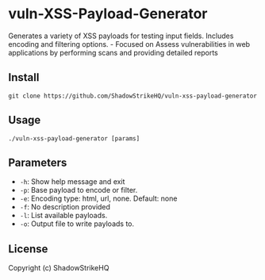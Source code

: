 # vuln-XSS-Payload-Generator
Generates a variety of XSS payloads for testing input fields.  Includes encoding and filtering options. - Focused on Assess vulnerabilities in web applications by performing scans and providing detailed reports

## Install
`git clone https://github.com/ShadowStrikeHQ/vuln-xss-payload-generator`

## Usage
`./vuln-xss-payload-generator [params]`

## Parameters
- `-h`: Show help message and exit
- `-p`: Base payload to encode or filter.
- `-e`: Encoding type: html, url, none. Default: none
- `-f`: No description provided
- `-l`: List available payloads.
- `-o`: Output file to write payloads to.

## License
Copyright (c) ShadowStrikeHQ

